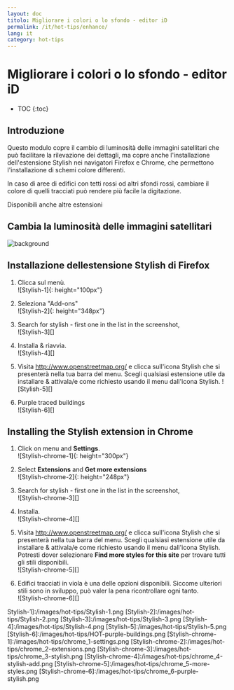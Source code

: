 ```yaml
---
layout: doc
titolo: Migliorare i colori o lo sfondo - editor iD
permalink: /it/hot-tips/enhance/
lang: it
category: hot-tips
---
```


Migliorare i colori o lo sfondo - editor iD
============

- TOC
{:toc}

Introduzione
------------

Questo modulo copre il cambio di luminosità delle immagini satellitari che può facilitare la rilevazione dei dettagli, ma copre anche l'installazione dell'estensione Stylish nei navigatori Firefox e Chrome, che permettono l'installazione di schemi colore differenti.  

In caso di aree di edifici con tetti rossi od altri sfondi rossi, cambiare il colore di quelli tracciati può rendere più facile la digitazione.  

Disponibili anche altre estensioni 

Cambia la luminosità delle immagini satellitari
--------------------------------------------------

![background][]

Installazione dellestensione Stylish di Firefox  
-------------------------------------------

1. Clicca sul menù.  
![Stylish-1]{: height="100px"}

2. Seleziona "Add-ons"  
![Stylish-2]{: height="348px"}

3.  Search for stylish - first one in the list in the screenshot,  
![Stylish-3][]

4. Installa & riavvia.  
![Stylish-4][]

5. Visita <http://www.openstreetmap.org/> e clicca sull'icona Stylish che si presenterà nella tua barra del menu. Scegli qualsiasi estensione utile da installare & attivala/e come richiesto usando il menu dall'icona Stylish.
![Stylish-5][]

6.  Purple traced buildings  
![Stylish-6][]


Installing the Stylish extension in Chrome  
-------------------------------------------

1.  Click on menu and **Settings**.  
![Stylish-chrome-1]{: height="300px"}

2.  Select **Extensions** and **Get more extensions**  
![Stylish-chrome-2]{: height="248px"}

3.  Search for stylish - first one in the list in the screenshot,  
![Stylish-chrome-3][]

4. Installa.  
![Stylish-chrome-4][]

5. Visita <http://www.openstreetmap.org/> e clicca sull'icona Stylish che si presenterà nella tua barra del menu. Scegli qualsiasi estensione utile da installare & attivala/e come richiesto usando il menu dall'icona Stylish. Potresti dover selezionare **Find more styles for this site** per trovare tutti gli stili disponibili.  
![Stylish-chrome-5][]

6. Edifici tracciati in viola è una delle opzioni disponibili. Siccome ulteriori stili sono in sviluppo, può valer la pena ricontrollare ogni tanto.   
![Stylish-chrome-6][]



[background]:/images/hot-tips/background.gif
Stylish-1]:/images/hot-tips/Stylish-1.png
[Stylish-2]:/images/hot-tips/Stylish-2.png
[Stylish-3]:/images/hot-tips/Stylish-3.png
[Stylish-4]:/images/hot-tips/Stylish-4.png
[Stylish-5]:/images/hot-tips/Stylish-5.png
[Stylish-6]:/images/hot-tips/HOT-purple-buildings.png
[Stylish-chrome-1]:/images/hot-tips/chrome_1-settings.png
[Stylish-chrome-2]:/images/hot-tips/chrome_2-extensions.png
[Stylish-chrome-3]:/images/hot-tips/chrome_3-stylish.png
[Stylish-chrome-4]:/images/hot-tips/chrome_4-stylish-add.png
[Stylish-chrome-5]:/images/hot-tips/chrome_5-more-styles.png
[Stylish-chrome-6]:/images/hot-tips/chrome_6-purple-stylish.png